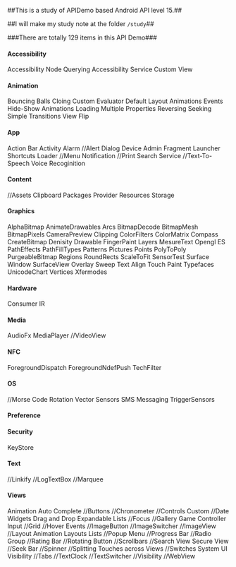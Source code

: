 ##This is a study of APIDemo based Android API level 15.##

##I will make my study note at the folder `/study`##

###There are totally 129 items in this API Demo###

<h4>Accessibility</h4>
     Accessibility Node Querying
     Accessibility Service
     Custom View
<h4>Animation</h4>
     Bouncing Balls
     Cloing
     Custom Evaluator
     Default Layout Animations
     Events
     Hide-Show Animations
     Loading     
     Multiple Properties
     Reversing
     Seeking
     Simple Transitions
     View Flip
<h4>App</h4>
     Action Bar
     Activity
     Alarm
     //Alert Dialog
     Device Admin
     Fragment
     Launcher Shortcuts
     Loader
     //Menu
     Notification
     //Print
     Search
     Service
     //Text-To-Speech
     Voice Recoginition
<h4>Content</h4>
     //Assets
     Clipboard
     Packages
     Provider
     Resources
     Storage
<h4>Graphics</h4>
     AlphaBitmap
     AnimateDrawables
     Arcs
     BitmapDecode
     BitmapMesh
     BitmapPixels
     CameraPreview
     Clipping
     ColorFilters
     ColorMatrix
     Compass
     CreateBitmap
     Denisity
     Drawable
     FingerPaint
     Layers
     MesureText
     Opengl ES
     PathEffects
     PathFillTypes
     Patterns
     Pictures
     Points
     PolyToPoly
     PurgeableBitmap
     Regions
     RoundRects
     ScaleToFit
     SensorTest
     Surface Window
     SurfaceView Overlay
     Sweep
     Text Align
     Touch Paint
     Typefaces
     UnicodeChart
     Vertices
     Xfermodes
<h4>Hardware</h4>
     Consumer IR
<h4>Media</h4>
     AudioFx
     MediaPlayer
     //VideoView
<h4>NFC</h4>
     ForegroundDispatch
     ForegroundNdefPush
     TechFilter
<h4>OS</h4>
     //Morse Code
     Rotation Vector
     Sensors
     SMS Messaging
     TriggerSensors
<h4>Preference</h4>
<h4>Security</h4>
     KeyStore
<h4>Text</h4>
     //Linkify
     //LogTextBox
     //Marquee
<h4>Views</h4>
     Animation
     Auto Complete
     //Buttons
     //Chronometer
     //Controls
     Custom
     //Date Widgets
     Drag and Drop
     Expandable Lists
     //Focus
     //Gallery
     Game Controller Input
     //Grid
     //Hover Events
     //ImageButton
     //ImageSwitcher
     //ImageView
     //Layout Animation
     Layouts
     Lists
     //Popup Menu
     //Progress Bar
     //Radio Group
     //Rating Bar
     //Rotating Button
     //Scrollbars
     //Search View
     Secure View
     //Seek Bar
     //Spinner
     //Splitting Touches across Views
     //Switches
     System UI Visibility
     //Tabs
     //TextClock     
     //TextSwitcher
     //Visibility
     //WebView

